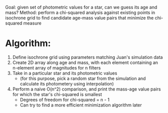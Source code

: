 Goal: given set of photometric values for a star, can we guess its age and mass?
Method: perform a chi-squared analysis against existing points in isochrone grid to find 
    candidate age-mass value pairs that minimize the chi-squared measure

# Algorithm:
1. Define isochrone grid using parameters matching Juan's simulation data
2. Create 2D array along age and mass, with each element containing an n-element array of magnitudes for n filters
3. Take in a particular star and its photometric values
    - (for this purpose, pick a random star from the simulation and calculate its photometery using interpolation)
4. Perform a naive O(n^2) comparison, and print the mass-age value pairs for which the star's chi-squared is smallest
    - Degrees of freedom for chi-squared = n - 1
    - Can try to find a more efficient minimization algorithm later